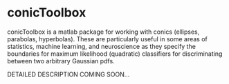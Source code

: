 # conicToolbox

conicToolbox is a matlab package for working with conics (ellipses, parabolas, hyperbolas). These are particularly useful in some areas of statistics, machine learning, and neuroscience as they specify the boundaries for maximum likelihood (quadratic) classifiers for discriminating between two arbitrary Gaussian pdfs.

DETAILED DESCRIPTION COMING SOON...
